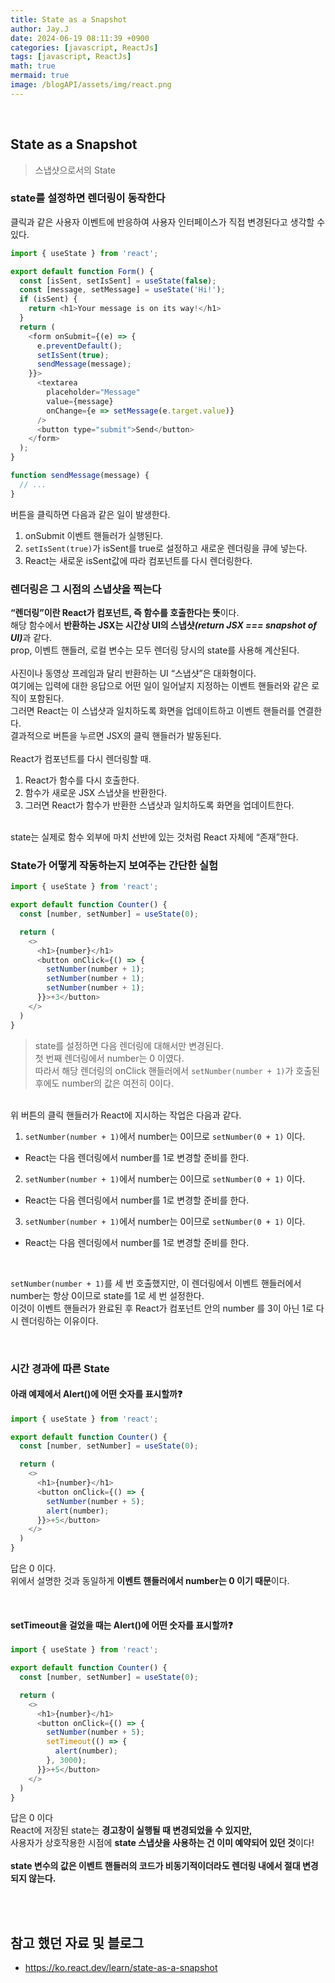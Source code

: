 ```yaml
---
title: State as a Snapshot
author: Jay.J
date: 2024-06-19 08:11:39 +0900
categories: [javascript, ReactJs]
tags: [javascript, ReactJs]
math: true
mermaid: true
image: /blogAPI/assets/img/react.png
---
```


<br>

## State as a Snapshot
> 스냅샷으로서의 State

### state를 설정하면 렌더링이 동작한다
클릭과 같은 사용자 이벤트에 반응하여 사용자 인터페이스가 직접 변경된다고 생각할 수 있다.

```js
import { useState } from 'react';

export default function Form() {
  const [isSent, setIsSent] = useState(false);
  const [message, setMessage] = useState('Hi!');
  if (isSent) {
    return <h1>Your message is on its way!</h1>
  }
  return (
    <form onSubmit={(e) => {
      e.preventDefault();
      setIsSent(true);
      sendMessage(message);
    }}>
      <textarea
        placeholder="Message"
        value={message}
        onChange={e => setMessage(e.target.value)}
      />
      <button type="submit">Send</button>
    </form>
  );
}

function sendMessage(message) {
  // ...
}
```
버튼을 클릭하면 다음과 같은 일이 발생한다.

1. onSubmit 이벤트 핸들러가 실행된다.
2. ```setIsSent(true)```가 isSent를 true로 설정하고 새로운 렌더링을 큐에 넣는다.
3. React는 새로운 isSent값에 따라 컴포넌트를 다시 렌더링한다.

### 렌더링은 그 시점의 스냅샷을 찍는다
<b>“렌더링”이란 React가 컴포넌트, 즉 함수를 호출한다는 뜻</b>이다.<br>
해당 함수에서 <b>반환하는 JSX는 시간상 UI의 스냅샷<i>(return JSX === snapshot of UI)</i></b>과 같다.<br>
prop, 이벤트 핸들러, 로컬 변수는 모두 렌더링 당시의 state를 사용해 계산된다.<br>
<br>
사진이나 동영상 프레임과 달리 반환하는 UI “스냅샷”은 대화형이다.<br>
여기에는 입력에 대한 응답으로 어떤 일이 일어날지 지정하는 이벤트 핸들러와 같은 로직이 포함된다.<br>
그러면 React는 이 스냅샷과 일치하도록 화면을 업데이트하고 이벤트 핸들러를 연결한다.<br>
결과적으로 버튼을 누르면 JSX의 클릭 핸들러가 발동된다.<br>
<br>
React가 컴포넌트를 다시 렌더링할 때.
1. React가 함수를 다시 호출한다.
2. 함수가 새로운 JSX 스냅샷을 반환한다.
3. 그러면 React가 함수가 반환한 스냅샷과 일치하도록 화면을 업데이트한다.

<br>

<img src="/assets/img/react//snapshot_01.png" alt="" style="max-width:700px">

<br>
state는 실제로 함수 외부에 마치 선반에 있는 것처럼 React 자체에 “존재”한다.

<br>

<img src="/assets/img/react//snapshot_02.png" alt="" style="max-width:700px">

<br>

### State가 어떻게 작동하는지 보여주는 간단한 실험

```js
import { useState } from 'react';

export default function Counter() {
  const [number, setNumber] = useState(0);

  return (
    <>
      <h1>{number}</h1>
      <button onClick={() => {
        setNumber(number + 1);
        setNumber(number + 1);
        setNumber(number + 1);
      }}>+3</button>
    </>
  )
}
```
> state를 설정하면 다음 렌더링에 대해서만 변경된다.<br>
> 첫 번째 렌더링에서 number는 0 이였다.<br>
> 따라서 해당 렌더링의 onClick 핸들러에서 ```setNumber(number + 1)```가 호출된 후에도 number의 값은 여전히 0이다.

<br>
위 버튼의 클릭 핸들러가 React에 지시하는 작업은 다음과 같다.

1. ```setNumber(number + 1)```에서 number는 0이므로 ```setNumber(0 + 1)``` 이다.
- React는 다음 렌더링에서 number를 1로 변경할 준비를 한다.
2. ```setNumber(number + 1)```에서 number는 0이므로 ```setNumber(0 + 1)``` 이다.
- React는 다음 렌더링에서 number를 1로 변경할 준비를 한다.
3. ```setNumber(number + 1)```에서 number는 0이므로 ```setNumber(0 + 1)``` 이다.
- React는 다음 렌더링에서 number를 1로 변경할 준비를 한다.

<br>

```setNumber(number + 1)```를 세 번 호출했지만, 이 렌더링에서 이벤트 핸들러에서 number는 항상 0이므로 state를 1로 세 번 설정한다.<br>
이것이 이벤트 핸들러가 완료된 후 React가 컴포넌트 안의 number 를 3이 아닌 1로 다시 렌더링하는 이유이다.

<br>

### 시간 경과에 따른 State

#### 아래 예제에서 Alert()에 어떤 숫자를 표시할까❓

```js
import { useState } from 'react';

export default function Counter() {
  const [number, setNumber] = useState(0);

  return (
    <>
      <h1>{number}</h1>
      <button onClick={() => {
        setNumber(number + 5);
        alert(number);
      }}>+5</button>
    </>
  )
}
```

답은 0 이다.<br>
위에서 설명한 것과 동일하게 <b>이벤트 핸들러에서 number는 0 이기 때문</b>이다.<br>

<br>

#### setTimeout을 걸었을 때는 Alert()에 어떤 숫자를 표시할까❓

```js
import { useState } from 'react';

export default function Counter() {
  const [number, setNumber] = useState(0);

  return (
    <>
      <h1>{number}</h1>
      <button onClick={() => {
        setNumber(number + 5);
        setTimeout(() => {
          alert(number);
        }, 3000);
      }}>+5</button>
    </>
  )
}
```

답은 0 이다<br>
React에 저장된 state는 <b>경고창이 실행될 때 변경되었을 수 있지만,</b><br>
사용자가 상호작용한 시점에 <b>state 스냅샷을 사용하는 건 이미 예약되어 있던 것</b>이다!<br>
<br>
<b>state 변수의 값은 이벤트 핸들러의 코드가 비동기적이더라도 렌더링 내에서 절대 변경되지 않는다.</b>


<br>
<br>

## 참고 했던 자료 및 블로그  
 - <a href="https://ko.react.dev/learn/state-as-a-snapshot" target="_blank">https://ko.react.dev/learn/state-as-a-snapshot</a>
 
